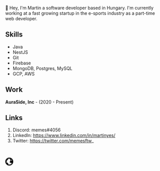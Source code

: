👋 Hey, I'm Martin a software developer based in Hungary. I'm currently working at a fast growing startup in the e-sports industry as a part-time web developer.

## Skills
- Java
- NestJS
- Git
- Firebase
- MongoDB, Postgres, MySQL
- GCP, AWS

## Work

<b>AuraSide, Inc</b> - (2020 - Present)

## Links
1. Discord: memes#4056
2. LinkedIn: https://www.linkedin.com/in/martinyes/
3. Twitter: https://twitter.com/memesftw_

<br>

<a href= "https://lexium.cloud/"><img width="25" height="25" src="https://raw.githubusercontent.com/iconic/open-iconic/master/svg/globe.svg"/></a>
